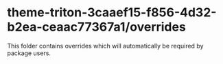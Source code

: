 # theme-triton-3caaef15-f856-4d32-b2ea-ceaac77367a1/overrides

This folder contains overrides which will automatically be required by package users.
